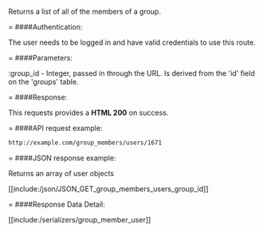 <!-- --- title: GET /group_members/users/:group_id -->

Returns a list of all of the members of a group.

=
####Authentication:

The user needs to be logged in and have valid credentials to use this route.

=
####Parameters:

:group_id - Integer, passed in through the URL. Is derived from the 'id' field on the 'groups' table.

=
####Response:

This requests provides a <strong>HTML 200</strong> on success.

=
####API request example:
```html
http://example.com/group_members/users/1671
```

=
####JSON response example:

Returns an array of user objects

[[include:/json/JSON_GET_group_members_users_group_id]]

=
####Response Data Detail:

[[include:/serializers/group_member_user]]